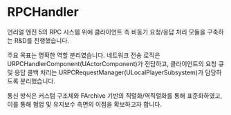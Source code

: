 # RPCHandler

언리얼 엔진 5의 RPC 시스템 위에 클라이언트 측 비동기 요청/응답 처리 모듈을 구축하는 R&D를 진행했습니다.

주요 목표는 명확한 역할 분리였습니다. 네트워크 전송 로직은 URPCHandlerComponent(UActorComponent)가 전담하고, 클라이언트의 요청 큐 및 응답 콜백 처리는 URPCRequestManager(ULocalPlayerSubsystem)가 담당하도록 분리했습니다.

통신 방식은 커스텀 구조체와 FArchive 기반의 직렬화/역직렬화를 통해 표준화하였고, 이를 통해 협업 및 유지보수 측면의 이점을 확보하고자 합니다.
